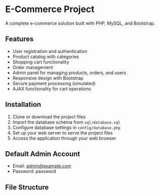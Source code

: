 # E-Commerce Project

A complete e-commerce solution built with PHP, MySQL, and Bootstrap.

## Features

- User registration and authentication
- Product catalog with categories
- Shopping cart functionality
- Order management
- Admin panel for managing products, orders, and users
- Responsive design with Bootstrap
- Secure payment processing (simulated)
- AJAX functionality for cart operations

## Installation

1. Clone or download the project files
2. Import the database schema from `sql/database.sql`
3. Configure database settings in `config/database.php`
4. Set up your web server to serve the project files
5. Access the application through your web browser

## Default Admin Account

- Email: admin@example.com
- Password: password

## File Structure
